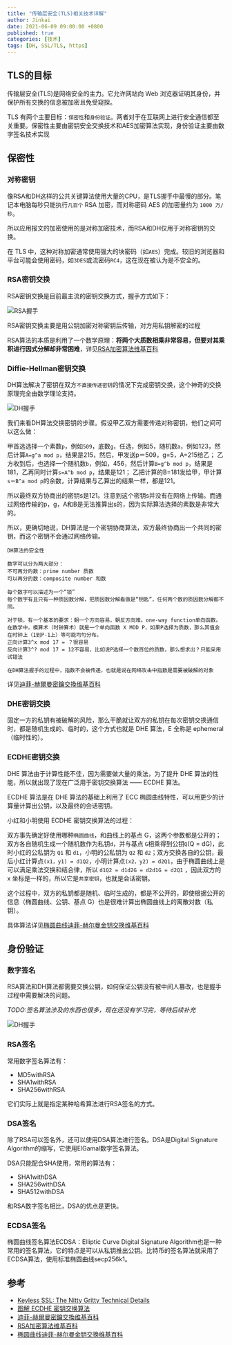 ```yaml
---
title: "传输层安全(TLS)相关技术详解"
author: Jinkai
date: 2021-06-09 09:00:00 +0800
published: true
categories: [技术]
tags: [DH, SSL/TLS, https]
---
```


## TLS的目标

传输层安全(TLS)是网络安全的主力。它允许网站向 Web 浏览器证明其身份，并保护所有交换的信息被加密且免受窥探。

TLS 有两个主要目标：`保密性`和`身份验证`。两者对于在互联网上进行安全通信都至关重要。保密性主要由密钥安全交换技术和AES加密算法实现，身份验证主要由数字签名技术实现

## 保密性

### 对称密钥

像RSA和DH这样的公共关键算法使用大量的CPU，是TLS握手中最慢的部分。笔记本电脑每秒只能执行`几百个` RSA 加密，而对称密码 AES 的加密量约为 `1000 万/秒`。

所以应用报文的加密使用的是对称加密技术，而RSA和DH仅用于对称密钥的交换。

在 TLS 中，这种对称加密通常使用强大的块密码（如`AES`）完成。较旧的浏览器和平台可能会使用密码，如`3DES`或流密码`RC4`，这在现在被认为是不安全的。

### RSA密钥交换

RSA密钥交换是目前最主流的密钥交换方式，握手方式如下：

![RSA握手](/assets/img/2021-06-09-tls-tech/rsa-handshake.jpg)

RSA密钥交换主要是用公钥加密对称密钥后传输，对方用私钥解密的过程

RSA算法的本质是利用了一个数学原理：**将两个大质数相乘非常容易，但要对其乘积进行因式分解却非常困难**，详见[RSA加密算法维基百科](<https://zh.wikipedia.org/wiki/RSA%E5%8A%A0%E5%AF%86%E6%BC%94%E7%AE%97%E6%B3%95>)

### Diffie-Hellman密钥交换

DH算法解决了密钥在双方`不直接传递密钥`的情况下完成密钥交换，这个神奇的交换原理完全由数学理论支持。

![DH握手](/assets/img/2021-06-09-tls-tech/dh-handshake.jpg)

我们来看DH算法交换密钥的步骤。假设甲乙双方需要传递对称密钥，他们之间可以这么做：

甲首选选择一个素数`p`，例如`509`，底数`g`，任选，例如5，随机数`a`，例如123，然后计算`A=g^a mod p`，结果是215，然后，甲发送p＝509，g=5，A=215给乙；
乙方收到后，也选择一个随机数`b`，例如，456，然后计算`B=g^b mod p`，结果是181，乙再同时计算`s=A^b mod p`，结果是121；
乙把计算的B=181发给甲，甲计算`s＝B^a mod p`的余数，计算结果与乙算出的结果一样，都是121。

所以最终双方协商出的密钥s是121。注意到这个密钥s并没有在网络上传输。而通过网络传输的p，g，A和B是无法推算出s的，因为实际算法选择的素数是非常大的。

所以，更确切地说，DH算法是一个密钥协商算法，双方最终协商出一个共同的密钥，而这个密钥不会通过网络传输。

    DH算法的安全性

    数字可以分为两大部分：
    不可再分的数：prime number 质数
    可以再分的数：composite number 和数

    每个数字可以描述为一个“锁”
    每个数字有且只有一种质因数分解，把质因数分解看做是“钥匙”，任何两个数的质因数分解都不同。

    对于锁，有一个基本的要求：朝一个方向容易，朝反方向难。one-way function单向函数。
    在数学中，模算术（时钟算术）就是一个单向函数 X MOD P，如果P选择为质数，那么其值会在时钟上（1到P-1上）等可能均匀分布。
    正向计算3^x mod 17 = ？很容易
    反向计算3^? mod 17 = 12不容易，比如说P选择一个数百位的质数，那么想求出？只能采用试错法

    在DH算法握手的过程中，指数不会被传递，也就是说在网络攻击中指数是需要被破解的对象

详见[迪菲-赫爾曼密鑰交換维基百科](<https://zh.wikipedia.org/wiki/%E8%BF%AA%E8%8F%B2-%E8%B5%AB%E7%88%BE%E6%9B%BC%E5%AF%86%E9%91%B0%E4%BA%A4%E6%8F%9B>)

### DHE密钥交换

固定一方的私钥有被破解的风险，那么干脆就让双方的私钥在每次密钥交换通信时，都是随机生成的、临时的，这个方式也就是 DHE 算法，E 全称是 ephemeral（临时性的）。

### ECDHE密钥交换

DHE 算法由于计算性能不佳，因为需要做大量的乘法，为了提升 DHE 算法的性能，所以就出现了现在广泛用于密钥交换算法 —— ECDHE 算法。

ECDHE 算法是在 DHE 算法的基础上利用了 ECC 椭圆曲线特性，可以用更少的计算量计算出公钥，以及最终的会话密钥。

小红和小明使用 ECDHE 密钥交换算法的过程：

双方事先确定好使用哪种`椭圆曲线`，和曲线上的基点 G，这两个参数都是公开的；双方各自随机生成一个随机数作为私钥`d`，并与基点 `G`相乘得到公钥`Q`(Q = dG)，此时小红的公私钥为 `Q1` 和 `d1`，小明的公私钥为 `Q2` 和 `d2`；双方交换各自的公钥，最后小红计算点`(x1，y1) = d1Q2`，小明计算点`(x2，y2) = d2Q1`，由于椭圆曲线上是可以满足乘法交换和结合律，所以 `d1Q2 = d1d2G = d2d1G = d2Q1` ，因此双方的 x 坐标是一样的，所以它是`共享密钥`，也就是会话密钥。

这个过程中，双方的私钥都是随机、临时生成的，都是不公开的，即使根据公开的信息（椭圆曲线、公钥、基点 G）也是很难计算出椭圆曲线上的离散对数（私钥）。

具体算法详见[椭圆曲线迪菲-赫尔曼金钥交换维基百科](<https://zh.wikipedia.org/wiki/%E6%A9%A2%E5%9C%93%E6%9B%B2%E7%B7%9A%E8%BF%AA%E8%8F%B2-%E8%B5%AB%E7%88%BE%E6%9B%BC%E9%87%91%E9%91%B0%E4%BA%A4%E6%8F%9B>)

## 身份验证

### 数字签名

RSA算法和DH算法都需要交换公钥，如何保证公钥没有被中间人篡改，也是握手过程中需要解决的问题。

*TODO:签名算法涉及的东西也很多，现在还没有学习完，等待后续补充*

![DH握手](/assets/img/2021-06-09-tls-tech/dh-handshake.jpg)

### RSA签名

常用数字签名算法有：

- MD5withRSA
- SHA1withRSA
- SHA256withRSA

它们实际上就是指定某种哈希算法进行RSA签名的方式。

### DSA签名

除了RSA可以签名外，还可以使用DSA算法进行签名。DSA是Digital Signature Algorithm的缩写，它使用ElGamal数字签名算法。

DSA只能配合SHA使用，常用的算法有：

- SHA1withDSA
- SHA256withDSA
- SHA512withDSA

和RSA数字签名相比，DSA的优点是更快。

### ECDSA签名

椭圆曲线签名算法ECDSA：Elliptic Curve Digital Signature Algorithm也是一种常用的签名算法，它的特点是可以从私钥推出公钥。比特币的签名算法就采用了ECDSA算法，使用标准椭圆曲线secp256k1。

## 参考

- [Keyless SSL: The Nitty Gritty Technical Details](<https://blog.cloudflare.com/keyless-ssl-the-nitty-gritty-technical-details/>)
- [图解 ECDHE 密钥交换算法](<https://www.cnblogs.com/xiaolincoding/p/14318338.html>)
- [迪菲-赫爾曼密鑰交換维基百科](<https://zh.wikipedia.org/wiki/%E8%BF%AA%E8%8F%B2-%E8%B5%AB%E7%88%BE%E6%9B%BC%E5%AF%86%E9%91%B0%E4%BA%A4%E6%8F%9B>)
- [RSA加密算法维基百科](<https://zh.wikipedia.org/wiki/RSA%E5%8A%A0%E5%AF%86%E6%BC%94%E7%AE%97%E6%B3%95>)
- [椭圆曲线迪菲-赫尔曼金钥交换维基百科](<https://zh.wikipedia.org/wiki/%E6%A9%A2%E5%9C%93%E6%9B%B2%E7%B7%9A%E8%BF%AA%E8%8F%B2-%E8%B5%AB%E7%88%BE%E6%9B%BC%E9%87%91%E9%91%B0%E4%BA%A4%E6%8F%9B>)

